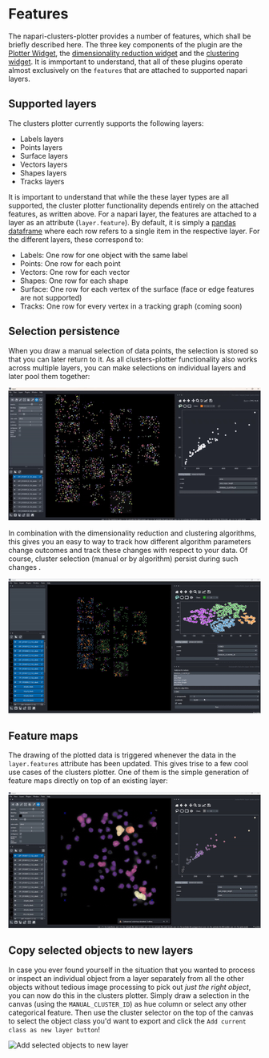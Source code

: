 # Features

The napari-clusters-plotter provides a number of features, which shall be briefly described here. The three key components of the plugin are the [Plotter Widget](widget:plotter), the [dimensionality reduction widget](widget:dimensionality_reduction) and the [clustering widget](widget:clustering). It is immportant to understand, that all of these plugins operate almost exclusively on the `features` that are attached to supported napari layers.

## Supported layers

The clusters plotter currently supports the following layers:

- Labels layers
- Points layers
- Surface layers
- Vectors layers
- Shapes layers
- Tracks layers


It is important to understand that while the these layer types are all supported, the cluster plotter functionality depends entirely on the attached features, as written above. For a napari layer, the features are attached to a layer as an attribute (`layer.feature`). By default, it is simply a [pandas dataframe](https://pandas.pydata.org/pandas-docs/stable/reference/api/pandas.DataFrame.html) where each row refers to a single item in the respective layer. For the different layers, these correspond to:

- Labels: One row for one object with the same label
- Points: One row for each point
- Vectors: One row for each vector
- Shapes: One row for each shape
- Surface: One row for each vertex of the surface (face or edge features are not supported)
- Tracks: One row for every vertex in a tracking graph (coming soon)

## Selection persistence

When you draw a manual selection of data points, the selection is stored so that you can later return to it. As all clusters-plotter functionality also works across multiple layers, you can make selections on individual layers and later pool them together:

![Persistence of selected features](./imgs/features_immediacy2.gif)

In combination with the dimensionality reduction and clustering algorithms, this gives you an easy to way to track how different algorithm parameters change outcomes and track these changes with respect to your data. Of course, cluster selection (manual or by algorithm) persist during such changes .

![Cluster persistence during algorithm change](./imgs/feature_immediacy3.gif)

## Feature maps

The drawing of the plotted data is triggered whenever the data in the `layer.features` attribute has been updated. This gives trise to a few cool use cases of the clusters plotter. One of them is the simple generation of feature maps directly on top of an existing layer:

![Feature map generation](./imgs/features_immediacy1.gif)

## Copy selected objects to new layers

In case you ever found yourself in the situation that you wanted to process or inspect an individual object from a layer separately from all the other objects without tedious image processing to pick out *just the right object*, you can now do this in the clusters plotter. Simply draw a selection in the canvas (using the `MANUAL_CLUSTER_ID`) as hue column or select any other categorical feature. Then use the cluster selector on the top of the canvas to select the object class you'd want to export and click the `Add current class as new layer button`!

![Add selected objects to new layer](./imgs/copy_export_objects_function.gif)
